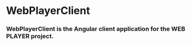 # WebPlayerClient

### WebPlayerClient is the Angular client application for the WEB PLAYER project.
